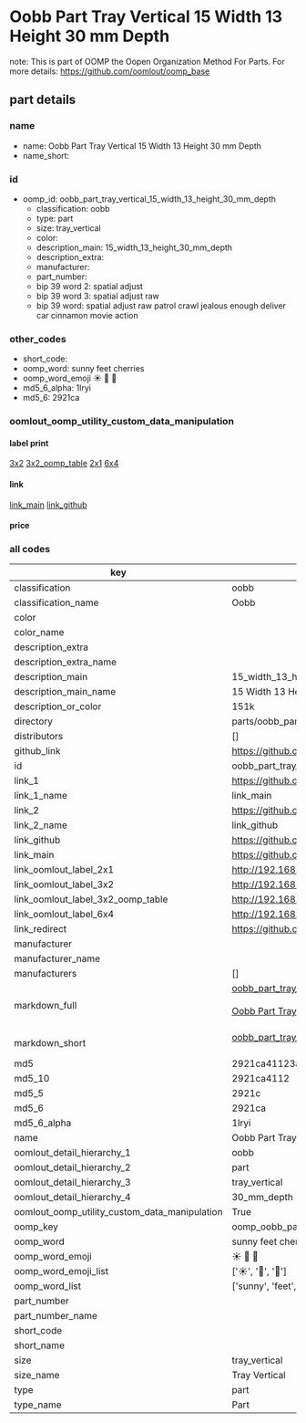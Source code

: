 # Oobb Part Tray Vertical 15 Width 13 Height 30 mm Depth  

note: This is part of OOMP the Oopen Organization Method For Parts. For more details: https://github.com/oomlout/oomp_base

##  part details
  







### name
* name: Oobb Part Tray Vertical 15 Width 13 Height 30 mm Depth
* name_short: 
### id
* oomp_id: oobb_part_tray_vertical_15_width_13_height_30_mm_depth
  * classification: oobb
  * type: part
  * size: tray_vertical
  * color: 
  * description_main: 15_width_13_height_30_mm_depth
  * description_extra: 
  * manufacturer: 
  * part_number: 
  * bip 39 word 2: spatial adjust
  * bip 39 word 3: spatial adjust raw
  * bip 39 word: spatial adjust raw patrol crawl jealous enough deliver car cinnamon movie action

### other_codes
* short_code: 
* oomp_word: sunny feet cherries
* oomp_word_emoji :sunny: :feet: :cherries:
* md5_6_alpha: 1lryi
* md5_6: 2921ca






### oomlout_oomp_utility_custom_data_manipulation
#### label print
[3x2](http://192.168.1.245:1112/?label=oomp%201lryi)
[3x2_oomp_table](http://192.168.1.108:1112/?label=oomp%201lryi)
[2x1](http://192.168.1.242:1112/?label=oomp%201lryi)
[6x4](http://192.168.1.55:1112/?label=oomp%201lryi)    

#### link

[link_main](https://github.com/oomlout/oomlout_oomp_version_1_messy/tree/main/parts/oobb_part_tray_vertical_15_width_13_height_30_mm_depth) [link_github](https://github.com/oomlout/oomlout_oomp_version_1_messy/tree/main/parts/oobb_part_tray_vertical_15_width_13_height_30_mm_depth)                             

#### price







### all codes 
| key | value |  
| --- | --- |  
| classification | oobb |  
| classification_name | Oobb |  
| color |  |  
| color_name |  |  
| description_extra |  |  
| description_extra_name |  |  
| description_main | 15_width_13_height_30_mm_depth |  
| description_main_name | 15 Width 13 Height 30 mm Depth |  
| description_or_color | 151k |  
| directory | parts/oobb_part_tray_vertical_15_width_13_height_30_mm_depth |  
| distributors | [] |  
| github_link | https://github.com/oomlout/oomlout_oomp_part_src/tree/main/parts/oobb_part_tray_vertical_15_width_13_height_30_mm_depth |  
| id | oobb_part_tray_vertical_15_width_13_height_30_mm_depth |  
| link_1 | https://github.com/oomlout/oomlout_oomp_version_1_messy/tree/main/parts/oobb_part_tray_vertical_15_width_13_height_30_mm_depth |  
| link_1_name | link_main |  
| link_2 | https://github.com/oomlout/oomlout_oomp_version_1_messy/tree/main/parts/oobb_part_tray_vertical_15_width_13_height_30_mm_depth |  
| link_2_name | link_github |  
| link_github | https://github.com/oomlout/oomlout_oomp_version_1_messy/tree/main/parts/oobb_part_tray_vertical_15_width_13_height_30_mm_depth |  
| link_main | https://github.com/oomlout/oomlout_oomp_version_1_messy/tree/main/parts/oobb_part_tray_vertical_15_width_13_height_30_mm_depth |  
| link_oomlout_label_2x1 | http://192.168.1.242:1112/?label=oomp%201lryi |  
| link_oomlout_label_3x2 | http://192.168.1.245:1112/?label=oomp%201lryi |  
| link_oomlout_label_3x2_oomp_table | http://192.168.1.108:1112/?label=oomp%201lryi |  
| link_oomlout_label_6x4 | http://192.168.1.55:1112/?label=oomp%201lryi |  
| link_redirect | https://github.com/oomlout/oomlout_oomp_version_1_messy/tree/main/parts/oobb_part_tray_vertical_15_width_13_height_30_mm_depth |  
| manufacturer |  |  
| manufacturer_name |  |  
| manufacturers | [] |  
| markdown_full | [oobb_part_tray_vertical_15_width_13_height_30_mm_depth](none)<br>[](none)<br>[Oobb Part Tray Vertical 15 Width 13 Height 30 Mm Depth](none)<br><br> |  
| markdown_short | [oobb_part_tray_vertical_15_width_13_height_30_mm_depth](none)<br><br> |  
| md5 | 2921ca41123a095dde195a136500e684 |  
| md5_10 | 2921ca4112 |  
| md5_5 | 2921c |  
| md5_6 | 2921ca |  
| md5_6_alpha | 1lryi |  
| name | Oobb Part Tray Vertical 15 Width 13 Height 30 mm Depth |  
| oomlout_detail_hierarchy_1 | oobb |  
| oomlout_detail_hierarchy_2 | part |  
| oomlout_detail_hierarchy_3 | tray_vertical |  
| oomlout_detail_hierarchy_4 | 30_mm_depth |  
| oomlout_oomp_utility_custom_data_manipulation | True |  
| oomp_key | oomp_oobb_part_tray_vertical_15_width_13_height_30_mm_depth |  
| oomp_word | sunny feet cherries |  
| oomp_word_emoji | :sunny: :feet: :cherries: |  
| oomp_word_emoji_list | [':sunny:', ':feet:', ':cherries:'] |  
| oomp_word_list | ['sunny', 'feet', 'cherries'] |  
| part_number |  |  
| part_number_name |  |  
| short_code |  |  
| short_name |  |  
| size | tray_vertical |  
| size_name | Tray Vertical |  
| type | part |  
| type_name | Part |  
